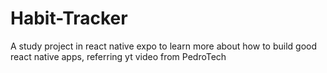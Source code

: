 # Habit-Tracker

A study project in react native expo to learn more about how to build good react native apps, referring yt video from PedroTech
